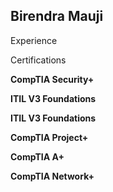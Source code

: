 <h2>Birendra Mauji</h2>

<p>Experience</p>

<p>Certifications</p>
<p><b>CompTIA Security+</b></p>
<p><b>ITIL V3 Foundations</b></p>
<p><b>ITIL V3 Foundations</b></p>
<p><b>CompTIA Project+</b></p>
<p><b>CompTIA A+</b></p>
<p><b>CompTIA Network+</b></p>
<p></p>






